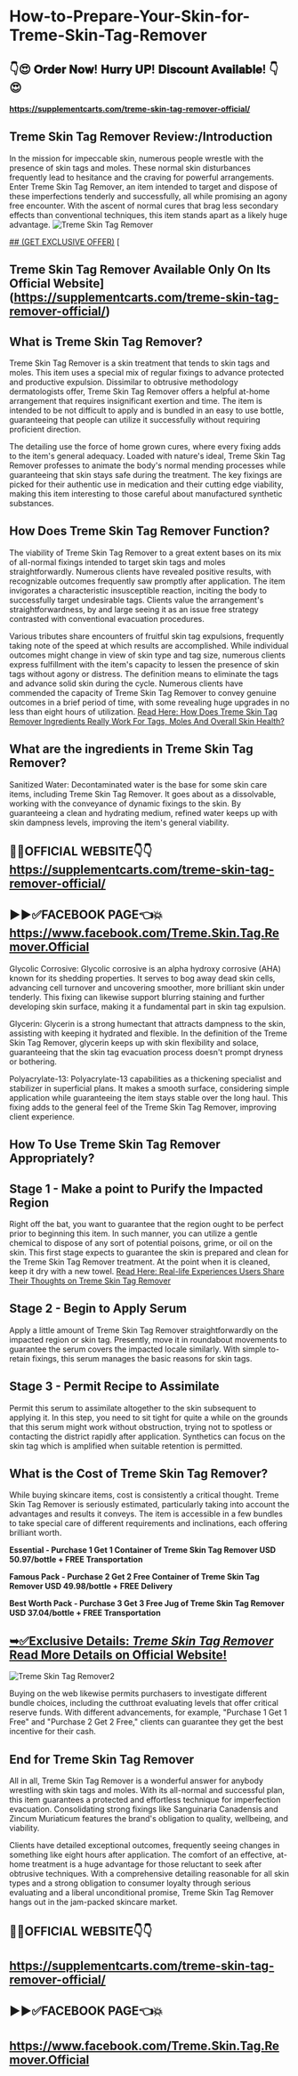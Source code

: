 # How-to-Prepare-Your-Skin-for-Treme-Skin-Tag-Remover
## 👇😍 𝐎𝐫𝐝𝐞𝐫 𝐍𝐨𝐰! 𝐇𝐮𝐫𝐫𝐲 𝐔𝐏! 𝐃𝐢𝐬𝐜𝐨𝐮𝐧𝐭 𝐀𝐯𝐚𝐢𝐥𝐚𝐛𝐥𝐞! 👇😍
**https://supplementcarts.com/treme-skin-tag-remover-official/**
## Treme Skin Tag Remover Review:/Introduction
In the mission for impeccable skin, numerous people wrestle with the presence of skin tags and moles. These normal skin disturbances frequently lead to hesitance and the craving for powerful arrangements. Enter Treme Skin Tag Remover, an item intended to target and dispose of these imperfections tenderly and successfully, all while promising an agony free encounter. With the ascent of normal cures that brag less secondary effects than conventional techniques, this item stands apart as a likely huge advantage. 
![Treme Skin Tag Remover](https://github.com/user-attachments/assets/e80a3dc1-f971-47c6-adfb-0614927c2b56)


[## (GET EXCLUSIVE OFFER)](https://supplementcarts.com/treme-skin-tag-remover-official/)
[
## Treme Skin Tag Remover Available Only On Its Official Website](https://supplementcarts.com/treme-skin-tag-remover-official/)

## What is Treme Skin Tag Remover?
Treme Skin Tag Remover is a skin treatment that tends to skin tags and moles. This item uses a special mix of regular fixings to advance protected and productive expulsion. Dissimilar to obtrusive methodology dermatologists offer, Treme Skin Tag Remover offers a helpful at-home arrangement that requires insignificant exertion and time. The item is intended to be not difficult to apply and is bundled in an easy to use bottle, guaranteeing that people can utilize it successfully without requiring proficient direction.

The detailing use the force of home grown cures, where every fixing adds to the item's general adequacy. Loaded with nature's ideal, Treme Skin Tag Remover professes to animate the body's normal mending processes while guaranteeing that skin stays safe during the treatment. The key fixings are picked for their authentic use in medication and their cutting edge viability, making this item interesting to those careful about manufactured synthetic substances.

## How Does Treme Skin Tag Remover Function?
The viability of Treme Skin Tag Remover to a great extent bases on its mix of all-normal fixings intended to target skin tags and moles straightforwardly. Numerous clients have revealed positive results, with recognizable outcomes frequently saw promptly after application. The item invigorates a characteristic insusceptible reaction, inciting the body to successfully target undesirable tags. Clients value the arrangement's straightforwardness, by and large seeing it as an issue free strategy contrasted with conventional evacuation procedures.

Various tributes share encounters of fruitful skin tag expulsions, frequently taking note of the speed at which results are accomplished. While individual outcomes might change in view of skin type and tag size, numerous clients express fulfillment with the item's capacity to lessen the presence of skin tags without agony or distress. The definition means to eliminate the tags and advance solid skin during the cycle. Numerous clients have commended the capacity of Treme Skin Tag Remover to convey genuine outcomes in a brief period of time, with some revealing huge upgrades in no less than eight hours of utilization.
[Read Here: How Does Treme Skin Tag Remover Ingredients Really Work For Tags, Moles And Overall Skin Health?](https://supplementcarts.com/treme-skin-tag-remover-official/)

## What are the ingredients in Treme Skin Tag Remover?
Sanitized Water: Decontaminated water is the base for some skin care items, including Treme Skin Tag Remover. It goes about as a dissolvable, working with the conveyance of dynamic fixings to the skin. By guaranteeing a clean and hydrating medium, refined water keeps up with skin dampness levels, improving the item's general viability.

## 🤩💥OFFICIAL WEBSITE👇👇https://supplementcarts.com/treme-skin-tag-remover-official/

## ▶▶✅FACEBOOK PAGE👈💥https://www.facebook.com/Treme.Skin.Tag.Remover.Official

Glycolic Corrosive: Glycolic corrosive is an alpha hydroxy corrosive (AHA) known for its shedding properties. It serves to bog away dead skin cells, advancing cell turnover and uncovering smoother, more brilliant skin under tenderly. This fixing can likewise support blurring staining and further developing skin surface, making it a fundamental part in skin tag expulsion.

Glycerin: Glycerin is a strong humectant that attracts dampness to the skin, assisting with keeping it hydrated and flexible. In the definition of the Treme Skin Tag Remover, glycerin keeps up with skin flexibility and solace, guaranteeing that the skin tag evacuation process doesn't prompt dryness or bothering.

Polyacrylate-13: Polyacrylate-13 capabilities as a thickening specialist and stabilizer in superficial plans. It makes a smooth surface, considering simple application while guaranteeing the item stays stable over the long haul. This fixing adds to the general feel of the Treme Skin Tag Remover, improving client experience.

## How To Use Treme Skin Tag Remover Appropriately?
## Stage 1 - Make a point to Purify the Impacted Region

Right off the bat, you want to guarantee that the region ought to be perfect prior to beginning this item. In such manner, you can utilize a gentle chemical to dispose of any sort of potential poisons, grime, or oil on the skin. This first stage expects to guarantee the skin is prepared and clean for the Treme Skin Tag Remover treatment. At the point when it is cleaned, keep it dry with a new towel.
[Read Here: Real-life Experiences Users Share Their Thoughts on Treme Skin Tag Remover](https://supplementcarts.com/treme-skin-tag-remover-official/)

## Stage 2 - Begin to Apply Serum

Apply a little amount of Treme Skin Tag Remover straightforwardly on the impacted region or skin tag. Presently, move it in roundabout movements to guarantee the serum covers the impacted locale similarly. With simple to-retain fixings, this serum manages the basic reasons for skin tags.

## Stage 3 - Permit Recipe to Assimilate

Permit this serum to assimilate altogether to the skin subsequent to applying it. In this step, you need to sit tight for quite a while on the grounds that this serum might work without obstruction, trying not to spotless or contacting the district rapidly after application. Synthetics can focus on the skin tag which is amplified when suitable retention is permitted.

## What is the Cost of Treme Skin Tag Remover?
While buying skincare items, cost is consistently a critical thought. Treme Skin Tag Remover is seriously estimated, particularly taking into account the advantages and results it conveys. The item is accessible in a few bundles to take special care of different requirements and inclinations, each offering brilliant worth.

**Essential - Purchase 1 Get 1 Container of Treme Skin Tag Remover USD 50.97/bottle + FREE Transportation**

**Famous Pack - Purchase 2 Get 2 Free Container of Treme Skin Tag Remover USD 49.98/bottle + FREE Delivery**

**Best Worth Pack - Purchase 3 Get 3 Free Jug of Treme Skin Tag Remover USD 37.04/bottle + FREE Transportation**
## [➥✅Exclusive Details: *Treme Skin Tag Remover* Read More Details on Official Website!](https://supplementcarts.com/treme-skin-tag-remover-official/)
![Treme Skin Tag Remover2](https://github.com/user-attachments/assets/0c2fbc7c-3095-411c-850d-c292a0acf8fd)


Buying on the web likewise permits purchasers to investigate different bundle choices, including the cutthroat evaluating levels that offer critical reserve funds. With different advancements, for example, "Purchase 1 Get 1 Free" and "Purchase 2 Get 2 Free," clients can guarantee they get the best incentive for their cash.

## End for Treme Skin Tag Remover
All in all, Treme Skin Tag Remover is a wonderful answer for anybody wrestling with skin tags and moles. With its all-normal and successful plan, this item guarantees a protected and effortless technique for imperfection evacuation. Consolidating strong fixings like Sanguinaria Canadensis and Zincum Muriaticum features the brand's obligation to quality, wellbeing, and viability.

Clients have detailed exceptional outcomes, frequently seeing changes in something like eight hours after application. The comfort of an effective, at-home treatment is a huge advantage for those reluctant to seek after obtrusive techniques. With a comprehensive detailing reasonable for all skin types and a strong obligation to consumer loyalty through serious evaluating and a liberal unconditional promise, Treme Skin Tag Remover hangs out in the jam-packed skincare market.

## 🤩💥OFFICIAL WEBSITE👇👇

## https://supplementcarts.com/treme-skin-tag-remover-official/

## ▶▶✅FACEBOOK PAGE👈💥

## https://www.facebook.com/Treme.Skin.Tag.Remover.Official
